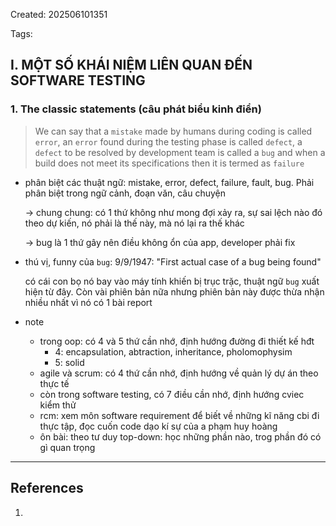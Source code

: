 Created: 202506101351

Tags: 

## I. MỘT SỐ KHÁI NIỆM LIÊN QUAN ĐẾN SOFTWARE TESTING
### 1. The classic statements (câu phát biểu kinh điển)

> We can say that a `mistake` made by humans during coding is called `error`, an `error` found during the testing phase is called `defect`, a `defect` to be resolved by development team is called a `bug` and when a build does not meet its specifications then it is termed as `failure`

- phân biệt các thuật ngữ: mistake, error, defect, failure, fault, bug. Phải phân biệt trong ngữ cảnh, đoạn văn, câu chuyện
	
	-> chung chung: có 1 thứ không như mong đợi xảy ra, sự sai lệch nào đó theo dự kiến, nó phải là thế này, mà nó lại ra thế khác
	
	-> bug là 1 thứ gây nên điều không ổn của app, developer phải fix

- thú vị, funny của `bug`: 9/9/1947: "First actual case of a bug being found"
	
	có cái con bọ nó bay vào máy tính khiến bị trục trặc, thuật ngữ `bug` xuất hiện từ đây. Còn vài phiên bản nữa nhưng phiên bản này được thừa nhận nhiều nhất vì nó có 1 bài report

- note
	- trong oop: có 4 và 5 thứ cần nhớ, định hướng đường đi thiết kế hđt
		- 4: encapsulation, abtraction, inheritance, pholomophysim
		- 5: solid
	- agile và scrum: có 4 thứ cần nhớ, định hướng về quản lý dự án theo thực tế
	- còn trong software testing, có 7 điều cần nhớ, định hướng cviec kiểm thử
	- rcm: xem môn software requirement để biết về những kĩ năng cbi đi thực tập, đọc cuốn code dạo kí sự của a phạm huy hoàng
	- ôn bài: theo tư duy top-down: học những phần nào, trog phần đó có gì quan trọng



-----
## References
1.
